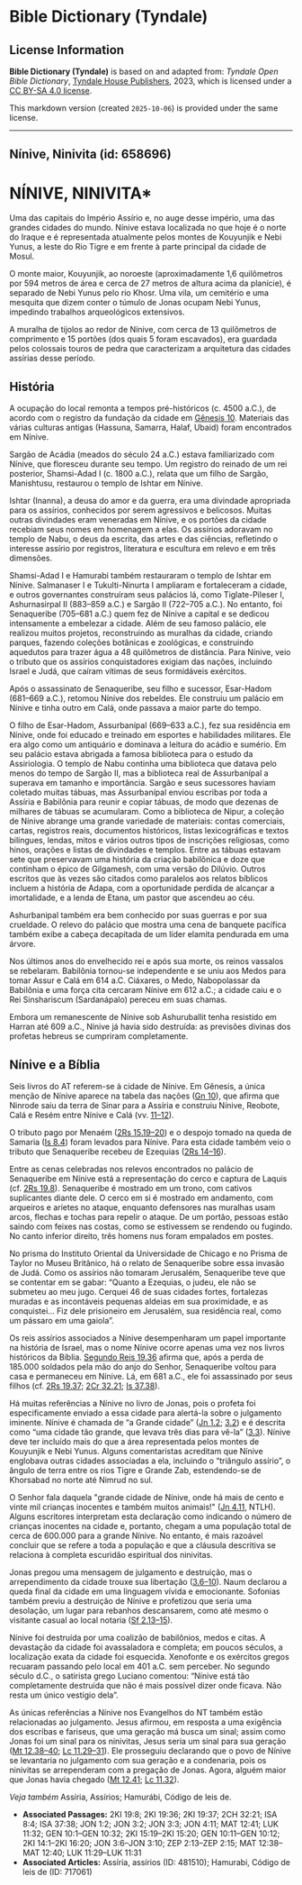 # Bible Dictionary (Tyndale)

## License Information

**Bible Dictionary (Tyndale)** is based on and adapted from: _Tyndale Open Bible Dictionary_, [Tyndale House Publishers](https://tyndaleopenresources.com/), 2023, which is licensed under a [CC BY-SA 4.0 license](https://creativecommons.org/licenses/by-sa/4.0/legalcode.en).

This markdown version (created `2025-10-06`) is provided under the same license.



--------------------------------

## Nínive, Ninivita (id: 658696)

NÍNIVE, NINIVITA\*
==================

Uma das capitais do Império Assírio e, no auge desse império, uma das grandes cidades do mundo. Nínive estava localizada no que hoje é o norte do Iraque e é representada atualmente pelos montes de Kouyunjik e Nebi Yunus, a leste do Rio Tigre e em frente à parte principal da cidade de Mosul.

O monte maior, Kouyunjik, ao noroeste (aproximadamente 1,6 quilômetros por 594 metros de área e cerca de 27 metros de altura acima da planície), é separado de Nebi Yunus pelo rio Khosr. Uma vila, um cemitério e uma mesquita que dizem conter o túmulo de Jonas ocupam Nebi Yunus, impedindo trabalhos arqueológicos extensivos.

A muralha de tijolos ao redor de Nínive, com cerca de 13 quilômetros de comprimento e 15 portões (dos quais 5 foram escavados), era guardada pelos colossais touros de pedra que caracterizam a arquitetura das cidades assírias desse período.

História
--------

A ocupação do local remonta a tempos pré\-históricos (c. 4500 a.C.), de acordo com o registro da fundação da cidade em [Gênesis 10](https://ref.ly/Gen10:1-Gen10:32). Materiais das várias culturas antigas (Hassuna, Samarra, Halaf, Ubaid) foram encontrados em Nínive.

Sargão de Acádia (meados do século 24 a.C.) estava familiarizado com Nínive, que floresceu durante seu tempo. Um registro do reinado de um rei posterior, Shamsi\-Adad I (c. 1800 a.C.), relata que um filho de Sargão, Manishtusu, restaurou o templo de Ishtar em Nínive.

Ishtar (Inanna), a deusa do amor e da guerra, era uma divindade apropriada para os assírios, conhecidos por serem agressivos e belicosos. Muitas outras divindades eram veneradas em Nínive, e os portões da cidade recebiam seus nomes em homenagem a elas. Os assírios adoravam no templo de Nabu, o deus da escrita, das artes e das ciências, refletindo o interesse assírio por registros, literatura e escultura em relevo e em três dimensões.

Shamsi\-Adad I e Hamurabi também restauraram o templo de Ishtar em Nínive. Salmanaser I e Tukulti\-Ninurta I ampliaram e fortaleceram a cidade, e outros governantes construíram seus palácios lá, como Tiglate\-Pileser I, Ashurnasirpal II (883–859 a.C.) e Sargão II (722–705 a.C.). No entanto, foi Senaqueribe (705–681 a.C.) quem fez de Nínive a capital e se dedicou intensamente a embelezar a cidade. Além de seu famoso palácio, ele realizou muitos projetos, reconstruindo as muralhas da cidade, criando parques, fazendo coleções botânicas e zoológicas, e construindo aquedutos para trazer água a 48 quilômetros de distância. Para Nínive, veio o tributo que os assírios conquistadores exigiam das nações, incluindo Israel e Judá, que caíram vítimas de seus formidáveis exércitos.

Após o assassinato de Senaqueribe, seu filho e sucessor, Esar\-Hadom (681–669 a.C.), retomou Nínive dos rebeldes. Ele construiu um palácio em Nínive e tinha outro em Calá, onde passava a maior parte do tempo.

O filho de Esar\-Hadom, Assurbanípal (669–633 a.C.), fez sua residência em Nínive, onde foi educado e treinado em esportes e habilidades militares. Ele era algo como um antiquário e dominava a leitura do acádio e sumério. Em seu palácio estava abrigada a famosa biblioteca para o estudo da Assiriologia. O templo de Nabu continha uma biblioteca que datava pelo menos do tempo de Sargão II, mas a biblioteca real de Assurbanípal a superava em tamanho e importância. Sargão e seus sucessores haviam coletado muitas tábuas, mas Assurbanípal enviou escribas por toda a Assíria e Babilônia para reunir e copiar tábuas, de modo que dezenas de milhares de tábuas se acumularam. Como a biblioteca de Nipur, a coleção de Nínive abrange uma grande variedade de materiais: contas comerciais, cartas, registros reais, documentos históricos, listas lexicográficas e textos bilíngues, lendas, mitos e vários outros tipos de inscrições religiosas, como hinos, orações e listas de divindades e templos. Entre as tábuas estavam sete que preservavam uma história da criação babilônica e doze que continham o épico de Gilgamesh, com uma versão do Dilúvio. Outros escritos que às vezes são citados como paralelos aos relatos bíblicos incluem a história de Adapa, com a oportunidade perdida de alcançar a imortalidade, e a lenda de Etana, um pastor que ascendeu ao céu.

Ashurbanipal também era bem conhecido por suas guerras e por sua crueldade. O relevo do palácio que mostra uma cena de banquete pacífica também exibe a cabeça decapitada de um líder elamita pendurada em uma árvore.

Nos últimos anos do envelhecido rei e após sua morte, os reinos vassalos se rebelaram. Babilônia tornou\-se independente e se uniu aos Medos para tomar Assur e Calá em 614 a.C. Ciáxares, o Medo, Nabopolassar da Babilônia e uma força cita cercaram Nínive em 612 a.C.; a cidade caiu e o Rei Sinshariscum (Sardanápalo) pereceu em suas chamas.

Embora um remanescente de Nínive sob Ashuruballit tenha resistido em Harran até 609 a.C., Nínive já havia sido destruída: as previsões divinas dos profetas hebreus se cumpriram completamente.

Nínive e a Bíblia
-----------------

Seis livros do AT referem\-se à cidade de Nínive. Em Gênesis, a única menção de Nínive aparece na tabela das nações ([Gn 10](https://ref.ly/Gen10:1-Gen10:32)), que afirma que Ninrode saiu da terra de Sinar para a Assíria e construiu Nínive, Reobote, Calá e Resém entre Nínive e Calá (vv. [11–12](https://ref.ly/Gen10:11-Gen10:12)).

O tributo pago por Menaém ([2Rs 15\.19–20](https://ref.ly/2Kgs15:19-2Kgs15:20)) e o despojo tomado na queda de Samaria ([Is 8\.4](https://ref.ly/Isa8:4)) foram levados para Nínive. Para esta cidade também veio o tributo que Senaqueribe recebeu de Ezequias ([2Rs 14–16](https://ref.ly/2Kgs14:1-2Kgs16:20)).

Entre as cenas celebradas nos relevos encontrados no palácio de Senaqueribe em Nínive está a representação do cerco e captura de Laquis (cf. [2Rs 19\.8](https://ref.ly/2Kgs19:8)). Senaqueribe é mostrado em um trono, com cativos suplicantes diante dele. O cerco em si é mostrado em andamento, com arqueiros e aríetes no ataque, enquanto defensores nas muralhas usam arcos, flechas e tochas para repelir o ataque. De um portão, pessoas estão saindo com feixes nas costas, como se estivessem se rendendo ou fugindo. No canto inferior direito, três homens nus foram empalados em postes.

No prisma do Instituto Oriental da Universidade de Chicago e no Prisma de Taylor no Museu Britânico, há o relato de Senaqueribe sobre essa invasão de Judá. Como os assírios não tomaram Jerusalém, Senaqueribe teve que se contentar em se gabar: “Quanto a Ezequias, o judeu, ele não se submeteu ao meu jugo. Cerquei 46 de suas cidades fortes, fortalezas muradas e as incontáveis pequenas aldeias em sua proximidade, e as conquistei... Fiz dele prisioneiro em Jerusalém, sua residência real, como um pássaro em uma gaiola”.

Os reis assírios associados a Nínive desempenharam um papel importante na história de Israel, mas o nome Nínive ocorre apenas uma vez nos livros históricos da Bíblia. [Segundo Reis 19\.36](https://ref.ly/2Kgs19:36) afirma que, após a perda de 185\.000 soldados pela mão do anjo do Senhor, Senaqueribe voltou para casa e permaneceu em Nínive. Lá, em 681 a.C., ele foi assassinado por seus filhos (cf. [2Rs 19\.37](https://ref.ly/2Kgs19:37); [2Cr 32\.21](https://ref.ly/2Chr32:21); [Is 37\.38](https://ref.ly/Isa37:38)).

Há muitas referências a Nínive no livro de Jonas, pois o profeta foi especificamente enviado a essa cidade para alertá\-la sobre o julgamento iminente. Nínive é chamada de “a Grande cidade” ([Jn 1\.2](https://ref.ly/Jonah1:2); [3\.2](https://ref.ly/Jonah3:2)) e é descrita como “uma cidade tão grande, que levava três dias para vê\-la” ([3\.3](https://ref.ly/Jonah3:3)). Nínive deve ter incluído mais do que a área representada pelos montes de Kouyunjik e Nebi Yunus. Alguns comentaristas acreditam que Nínive englobava outras cidades associadas a ela, incluindo o “triângulo assírio”, o ângulo de terra entre os rios Tigre e Grande Zab, estendendo\-se de Khorsabad no norte até Nimrud no sul.

O Senhor fala daquela "grande cidade de Nínive, onde há mais de cento e vinte mil crianças inocentes e também muitos animais!" ([Jn 4\.11](https://ref.ly/Jonah4:11), NTLH). Alguns escritores interpretam esta declaração como indicando o número de crianças inocentes na cidade e, portanto, chegam a uma população total de cerca de 600\.000 para a grande Nínive. No entanto, é mais razoável concluir que se refere a toda a população e que a cláusula descritiva se relaciona à completa escuridão espiritual dos ninivitas.

Jonas pregou uma mensagem de julgamento e destruição, mas o arrependimento da cidade trouxe sua libertação ([3\.6–10](https://ref.ly/Jonah3:6-Jonah3:10)). Naum declarou a queda final da cidade em uma linguagem vívida e emocionante. Sofonias também previu a destruição de Nínive e profetizou que seria uma desolação, um lugar para rebanhos descansarem, como até mesmo o visitante casual ao local notaria ([Sf 2\.13–15](https://ref.ly/Zeph2:13-Zeph2:15)).

Nínive foi destruída por uma coalizão de babilônios, medos e citas. A devastação da cidade foi avassaladora e completa; em poucos séculos, a localização exata da cidade foi esquecida. Xenofonte e os exércitos gregos recuaram passando pelo local em 401 a.C. sem perceber. No segundo século d.C., o satirista grego Luciano comentou: “Nínive está tão completamente destruída que não é mais possível dizer onde ficava. Não resta um único vestígio dela”.

As únicas referências a Nínive nos Evangelhos do NT também estão relacionadas ao julgamento. Jesus afirmou, em resposta a uma exigência dos escribas e fariseus, que uma geração má busca um sinal; assim como Jonas foi um sinal para os ninivitas, Jesus seria um sinal para sua geração ([Mt 12\.38–40](https://ref.ly/Matt12:38-Matt12:40); [Lc 11\.29–31](https://ref.ly/Luke11:29-Luke11:31)). Ele prosseguiu declarando que o povo de Nínive se levantaria no julgamento com sua geração e a condenaria, pois os ninivitas se arrependeram com a pregação de Jonas. Agora, alguém maior que Jonas havia chegado ([Mt 12\.41](https://ref.ly/Matt12:41); [Lc 11\.32](https://ref.ly/Luke11:32)).

*Veja também* Assíria, Assírios; Hamurábi, Código de leis de.

* **Associated Passages:** 2KI 19:8; 2KI 19:36; 2KI 19:37; 2CH 32:21; ISA 8:4; ISA 37:38; JON 1:2; JON 3:2; JON 3:3; JON 4:11; MAT 12:41; LUK 11:32; GEN 10:1–GEN 10:32; 2KI 15:19–2KI 15:20; GEN 10:11–GEN 10:12; 2KI 14:1–2KI 16:20; JON 3:6–JON 3:10; ZEP 2:13–ZEP 2:15; MAT 12:38–MAT 12:40; LUK 11:29–LUK 11:31
* **Associated Articles:** Assíria, assírios (ID: 481510); Hamurabi, Código de leis de (ID: 717061)

